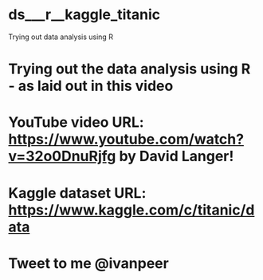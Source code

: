 # ds___r__kaggle_titanic
Trying out data analysis using R

# Trying out the data analysis using R - as laid out in this video

# YouTube video URL: https://www.youtube.com/watch?v=32o0DnuRjfg by David Langer!

# Kaggle dataset URL: https://www.kaggle.com/c/titanic/data

# Tweet to me @ivanpeer
